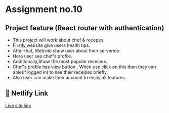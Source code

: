 # Assignment no.10

## Project feature (React router with authentication)

- This project will work about chef & recepes.
- Firstly,website give users health tips.
- After that, Website show user about their serverice.
- Here user see chef's profile.
- Additionally,Show the most popular receipes.
- Chef's profile has view button . When use click on this then they can able(if logged in) to see their receipes briefly.
- Also user can make their account to enjoy all features.

## 🔗 Netlify Link

[Live site link](https://chef-corner.web.app/)